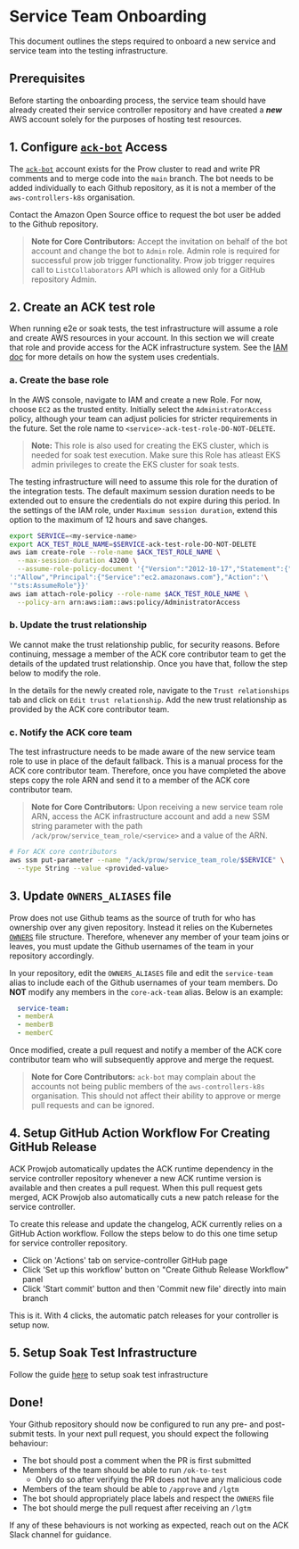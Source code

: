 # Service Team Onboarding

This document outlines the steps required to onboard a new service and service
team into the testing infrastructure. 

## Prerequisites

Before starting the onboarding process, the service team should have already
created their service controller repository and have created a **_new_** AWS
account solely for the purposes of hosting test resources.

## 1. Configure [`ack-bot`][ack-bot] Access

The [`ack-bot`][ack-bot] account exists for the Prow cluster to read and write 
PR comments and to merge code into the `main` branch. The bot needs to be added
individually to each Github repository, as it is not a member of the 
`aws-controllers-k8s` organisation. 

Contact the Amazon Open Source office to request the bot user be added to the 
Github repository.

[ack-bot]: https://github.com/ack-bot

> **Note for Core Contributors:** Accept the invitation on behalf of the bot 
account and change the bot to `Admin` role.  Admin role is required for successful
prow job trigger functionality. Prow job trigger requires call to `ListCollaborators`
API which is allowed only for a GitHub repository Admin.

## 2. Create an ACK test role

When running e2e or soak tests, the test infrastructure will assume a role and
create AWS resources in your account. In this section we will create that role 
and provide access for the ACK infrastructure system. See the
[IAM doc][iam-doc] for more details on how the system uses credentials.

[iam-doc]: iam-structure.md

### a. Create the base role

In the AWS console, navigate to IAM and create a new Role. For now, choose
`EC2` as the trusted entity. Initially select the `AdministratorAccess` 
policy, although your team can adjust policies for stricter requirements in
the future. Set the role name to `<service>-ack-test-role-DO-NOT-DELETE`.

> **Note:** This role is also used for creating the EKS cluster, which is needed
for soak test execution. Make sure this Role has atleast EKS admin privileges to
create the EKS cluster for soak tests.

The testing infrastructure will need to assume this role for the duration of the
integration tests. The default maximum session duration needs to be extended out
to ensure the credentials do not expire during this period. In the settings of 
the IAM role, under `Maximum session duration`, extend this option to the 
maximum of 12 hours and save changes.

```bash
export SERVICE=<my-service-name>
export ACK_TEST_ROLE_NAME=$SERVICE-ack-test-role-DO-NOT-DELETE
aws iam create-role --role-name $ACK_TEST_ROLE_NAME \
  --max-session-duration 43200 \
  --assume-role-policy-document '{"Version":"2012-10-17","Statement":{"Effect"'\
':"Allow","Principal":{"Service":"ec2.amazonaws.com"},"Action":'\
'"sts:AssumeRole"}}'
aws iam attach-role-policy --role-name $ACK_TEST_ROLE_NAME \
  --policy-arn arn:aws:iam::aws:policy/AdministratorAccess
```

### b. Update the trust relationship

We cannot make the trust relationship public, for security reasons. Before 
continuing, message a member of the ACK core contributor team to get the 
details of the updated trust relationship. Once you have that, follow the step 
below to modify the role.

In the details for the newly created role, navigate to the `Trust
relationships` tab and click on `Edit trust relationship`. Add the new trust
relationship as provided by the ACK core contributor team.

### c. Notify the ACK core team

The test infrastructure needs to be made aware of the new service team role
to use in place of the default fallback. This is a manual process for the ACK
core contributor team. Therefore, once you have completed the above steps copy
the role ARN and send it to a member of the ACK core contributor team.

> **Note for Core Contributors:** Upon receiving a new service team role ARN, 
access the ACK infrastructure account and add a new SSM string parameter with
the path `/ack/prow/service_team_role/<service>` and a value of the ARN.
```bash
# For ACK core contributors
aws ssm put-parameter --name "/ack/prow/service_team_role/$SERVICE" \
  --type String --value <provided-value> 
```

## 3. Update `OWNERS_ALIASES` file

Prow does not use Github teams as the source of truth for who has ownership 
over any given repository. Instead it relies on the Kubernetes
[`OWNERS`][owners] file structure. Therefore, whenever any member of your team
joins or leaves, you must update the Github usernames of the team in your 
repository accordingly.

In your repository, edit the `OWNERS_ALIASES` file and edit the `service-team`
alias to include each of the Github usernames of your team members. Do 
**NOT** modify any members in the `core-ack-team` alias. Below is an
example:

```yaml
  service-team:
  - memberA
  - memberB
  - memberC
```

Once modified, create a pull request and notify a member of the ACK core 
contributor team who will subsequently approve and merge the request.

[owners]: https://www.kubernetes.dev/docs/guide/owners/

> **Note for Core Contributors:** `ack-bot` may complain about the accounts not
being public members of the `aws-controllers-k8s` organisation. This should not
affect their ability to approve or merge pull requests and can be ignored.

## 4. Setup GitHub Action Workflow For Creating GitHub Release

ACK Prowjob automatically updates the ACK runtime dependency in the service controller
repository whenever a new ACK runtime version is available and then creates a pull
request.
When this pull request gets merged, ACK Prowjob also automatically cuts a new patch
release for the service controller.

To create this release and update the changelog, ACK currently relies on a GitHub
Action workflow. Follow the steps below to do this one time setup for service
controller repository.

* Click on 'Actions' tab on service-controller GitHub page
* Click 'Set up this workflow' button on "Create Github Release Workflow" panel
* Click 'Start commit' button and then 'Commit new file' directly into main branch

This is it. With 4 clicks, the automatic patch releases for your controller is
setup now.

## 5. Setup Soak Test Infrastructure

Follow the guide [here](https://github.com/aws-controllers-k8s/test-infra/blob/main/soak/prow/README.md) to setup soak
test infrastructure

## Done!

Your Github repository should now be configured to run any pre- and 
post-submit tests. In your next pull request, you should expect the following
behaviour:

* The bot should post a comment when the PR is first submitted
* Members of the team should be able to run `/ok-to-test`
  * Only do so after verifying the PR does not have any malicious code
* Members of the team should be able to `/approve` and `/lgtm`
* The bot should appropriately place labels and respect the `OWNERS` file
* The bot should merge the pull request after receiving an `/lgtm`

If any of these behaviours is not working as expected, reach out on the ACK
Slack channel for guidance.